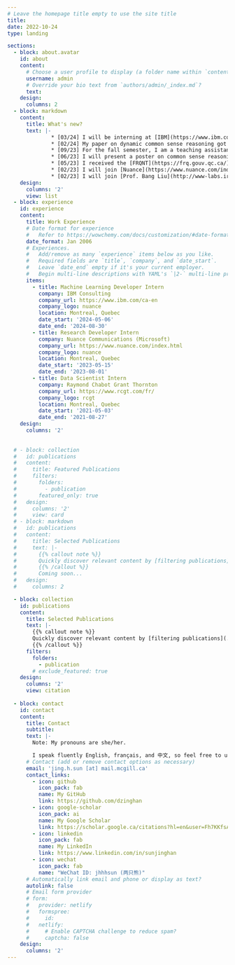 ```yaml
---
# Leave the homepage title empty to use the site title
title:
date: 2022-10-24
type: landing

sections:
  - block: about.avatar
    id: about
    content:
      # Choose a user profile to display (a folder name within `content/authors/`)
      username: admin
      # Override your bio text from `authors/admin/_index.md`?
      text:
    design:
      columns: 2
  - block: markdown
    content:
      title: What's new?
      text: |-
              * [03/24] I will be interning at [IBM](https://www.ibm.com/ca-en) Consulting as a Machine Learning Developer this summer!
              * [02/24] My paper on dynamic common sense reasoning got accepted by LREC-COLING 2024. See you in Turin, Italy!
              * [09/23] For the fall semester, I am a teaching assistant for the course IFT 1065 (Structures discrètes).
              * [06/23] I will present a poster on common sense reasoning and human-in-the-loop at the ACL 2023 Student Research Workshop in Toronto, Canada.
              * [05/23] I received the [FRQNT](https://frq.gouv.qc.ca/) Master's research scholarship!
              * [02/23] I will join [Nuance](https://www.nuance.com/index.html) this summer as a Research Developer Intern.
              * [02/23] I will join [Prof. Bang Liu](http://www-labs.iro.umontreal.ca/~liubang/index.html)'s group at [Université de Montréal](https://diro.umontreal.ca/english/home/) and [Mila](https://mila.quebec/en/) as a MSc student this September! 
    design:
      columns: '2'
      view: list
  - block: experience
    id: experience
    content:
      title: Work Experience
      # Date format for experience
      #   Refer to https://wowchemy.com/docs/customization/#date-format
      date_format: Jan 2006
      # Experiences.
      #   Add/remove as many `experience` items below as you like.
      #   Required fields are `title`, `company`, and `date_start`.
      #   Leave `date_end` empty if it's your current employer.
      #   Begin multi-line descriptions with YAML's `|2-` multi-line prefix.
      items:
        - title: Machine Learning Developer Intern
          company: IBM Consulting
          company_url: https://www.ibm.com/ca-en
          company_logo: nuance
          location: Montreal, Quebec
          date_start: '2024-05-06'
          date_end: '2024-08-30'
        - title: Research Developer Intern
          company: Nuance Communications (Microsoft)
          company_url: https://www.nuance.com/index.html
          company_logo: nuance
          location: Montreal, Quebec
          date_start: '2023-05-15'
          date_end: '2023-08-01'
        - title: Data Scientist Intern
          company: Raymond Chabot Grant Thornton
          company_url: https://www.rcgt.com/fr/
          company_logo: rcgt
          location: Montreal, Quebec
          date_start: '2021-05-03'
          date_end: '2021-08-27'
    design:
      columns: '2'
  
  
  # - block: collection
  #   id: publications
  #   content:
  #     title: Featured Publications
  #     filters:
  #       folders:
  #         - publication
  #       featured_only: true
  #   design:
  #     columns: '2'
  #     view: card
  # - block: markdown
  #   id: publications
  #   content:
  #     title: Selected Publications
  #     text: |-
  #       {{% callout note %}}
  #       Quickly discover relevant content by [filtering publications](./publication/).
  #       {{% /callout %}}
  #       Coming soon...
  #   design:
  #     columns: 2

  - block: collection
    id: publications
    content:
      title: Selected Publications
      text: |-
        {{% callout note %}}
        Quickly discover relevant content by [filtering publications](./publication/).
        {{% /callout %}}
      filters:
        folders:
          - publication
        # exclude_featured: true
    design:
      columns: '2'
      view: citation
  
  - block: contact
    id: contact
    content:
      title: Contact
      subtitle:
      text: |-
        Note: My pronouns are she/her.

        I speak fluently English, français, and 中文, so feel free to use any language to initiate!
      # Contact (add or remove contact options as necessary)
      email: 'jing.h.sun [at] mail.mcgill.ca'
      contact_links:
        - icon: github
          icon_pack: fab
          name: My GitHub
          link: https://github.com/dzinghan
        - icon: google-scholar
          icon_pack: ai
          name: My Google Scholar
          link: https://scholar.google.ca/citations?hl=en&user=Fh7KKfsAAAAJ
        - icon: linkedin
          icon_pack: fab
          name: My LinkedIn
          link: https://www.linkedin.com/in/sunjinghan
        - icon: wechat
          icon_pack: fab
          name: "WeChat ID: jhhhsun (两只熊)"
      # Automatically link email and phone or display as text?
      autolink: false
      # Email form provider
      # form:
      #   provider: netlify
      #   formspree:
      #     id:
      #   netlify:
      #     # Enable CAPTCHA challenge to reduce spam?
      #     captcha: false
    design:
      columns: '2'
---
```

